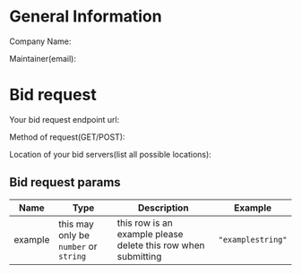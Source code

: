 # General Information

Company Name:

Maintainer(email):

# Bid request

Your bid request endpoint url:

Method of request(GET/POST):

Location of your bid servers(list all possible locations):

## Bid request params

|Name|Type|Description|Example|
|---|---|---|---|
| example | this may only be `number` or `string` | this row is an example please delete this row when submitting | `"examplestring"` |
